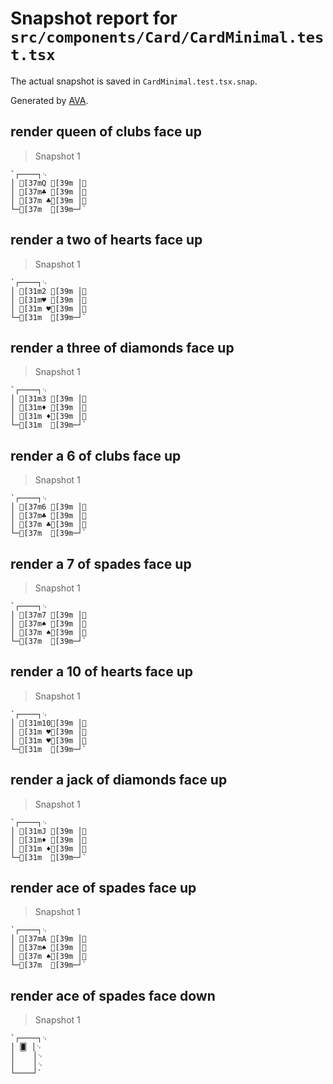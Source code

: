 # Snapshot report for `src/components/Card/CardMinimal.test.tsx`

The actual snapshot is saved in `CardMinimal.test.tsx.snap`.

Generated by [AVA](https://avajs.dev).

## render queen of clubs face up

> Snapshot 1

    `┌────┐␊
    │ [37mQ [39m │␊
    │ [37m♣ [39m │␊
    │ [37m ♣[39m │␊
    └─[37m  [39m─┘`

## render a two of hearts face up

> Snapshot 1

    `┌────┐␊
    │ [31m2 [39m │␊
    │ [31m♥ [39m │␊
    │ [31m ♥[39m │␊
    └─[31m  [39m─┘`

## render a three of diamonds face up

> Snapshot 1

    `┌────┐␊
    │ [31m3 [39m │␊
    │ [31m♦ [39m │␊
    │ [31m ♦[39m │␊
    └─[31m  [39m─┘`

## render a 6 of clubs face up

> Snapshot 1

    `┌────┐␊
    │ [37m6 [39m │␊
    │ [37m♣ [39m │␊
    │ [37m ♣[39m │␊
    └─[37m  [39m─┘`

## render a 7 of spades face up

> Snapshot 1

    `┌────┐␊
    │ [37m7 [39m │␊
    │ [37m♠ [39m │␊
    │ [37m ♠[39m │␊
    └─[37m  [39m─┘`

## render a 10 of hearts face up

> Snapshot 1

    `┌────┐␊
    │ [31m10[39m │␊
    │ [31m ♥[39m │␊
    │ [31m ♥[39m │␊
    └─[31m  [39m─┘`

## render a jack of diamonds face up

> Snapshot 1

    `┌────┐␊
    │ [31mJ [39m │␊
    │ [31m♦ [39m │␊
    │ [31m ♦[39m │␊
    └─[31m  [39m─┘`

## render ace of spades face up

> Snapshot 1

    `┌────┐␊
    │ [37mA [39m │␊
    │ [37m♠ [39m │␊
    │ [37m ♠[39m │␊
    └─[37m  [39m─┘`

## render ace of spades face down

> Snapshot 1

    `┌────┐␊
    │ 🂠 │␊
    │    │␊
    │    │␊
    └────┘`
